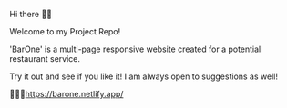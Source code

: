 Hi there 👋🏽

Welcome to my Project Repo!

'BarOne' is a multi-page responsive website created for a potential restaurant service.

Try it out and see if you like it! I am always open to suggestions as well!

🍶🍺🥂https://barone.netlify.app/
